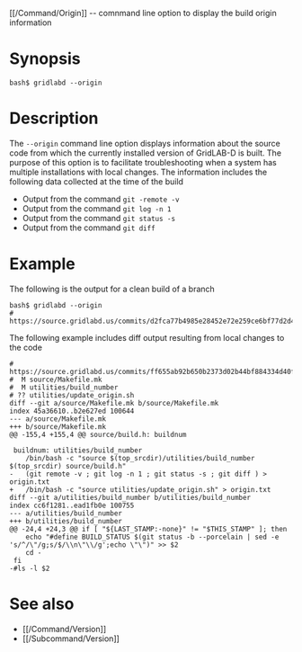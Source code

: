 [[/Command/Origin]] -- comnmand line option to display the build origin information

# Synopsis

~~~
bash$ gridlabd --origin
~~~

# Description

The `--origin` command line option displays information about the source code from which the currently installed version of GridLAB-D is built.  The purpose of this option is to facilitate troubleshooting when a system has multiple installations with local changes. The information includes the following data collected at the time of the build
- Output from the command `git -remote -v`
- Output from the command `git log -n 1`
- Output from the command `git status -s`
- Output from the command `git diff`

# Example

The following is the output for a clean build of a branch

~~~
bash$ gridlabd --origin
# https://source.gridlabd.us/commits/d2fca77b4985e28452e72e259ce6bf77d2d454b1
~~~

The following example includes diff output resulting from local changes to the code

~~~
# https://source.gridlabd.us/commits/ff655ab92b650b2373d02b44bf884334d40faf06
#  M source/Makefile.mk
#  M utilities/build_number
# ?? utilities/update_origin.sh
diff --git a/source/Makefile.mk b/source/Makefile.mk
index 45a36610..b2e627ed 100644
--- a/source/Makefile.mk
+++ b/source/Makefile.mk
@@ -155,4 +155,4 @@ source/build.h: buildnum
 
 buildnum: utilities/build_number
 	/bin/bash -c "source $(top_srcdir)/utilities/build_number $(top_srcdir) source/build.h"
-	(git remote -v ; git log -n 1 ; git status -s ; git diff ) > origin.txt
+	/bin/bash -c "source utilities/update_origin.sh" > origin.txt
diff --git a/utilities/build_number b/utilities/build_number
index cc6f1281..ead1fb0e 100755
--- a/utilities/build_number
+++ b/utilities/build_number
@@ -24,4 +24,3 @@ if [ "${LAST_STAMP:-none}" != "$THIS_STAMP" ]; then
 	echo "#define BUILD_STATUS $(git status -b --porcelain | sed -e 's/^/\"/g;s/$/\\n\"\\/g';echo \"\")" >> $2
 	cd -
 fi
-#ls -l $2
~~~

# See also

* [[/Command/Version]]
* [[/Subcommand/Version]]
